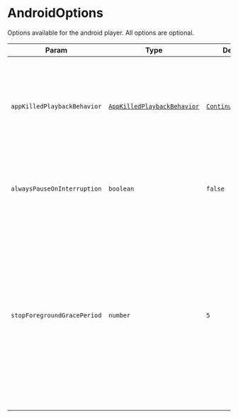 # AndroidOptions

Options available for the android player. All options are optional.

| Param                       | Type                                                                        | Default                                                                                     | Description                                                                                                                                                                                               |
| --------------------------- | --------------------------------------------------------------------------- | ------------------------------------------------------------------------------------------- | --------------------------------------------------------------------------------------------------------------------------------------------------------------------------------------------------------- |
| `appKilledPlaybackBehavior` | [`AppKilledPlaybackBehavior`](../constants/app-killed-playback-behavior.md) | [`ContinuePlayback`](../constants/app-killed-playback-behavior.md#continueplayback-default) | Define how the audio playback should behave after removing the app from recents (killing it).                                                                                                             |
| `alwaysPauseOnInterruption` | `boolean`                                                                   | `false`                                                                                     | Whether the `remote-duck` event will be triggered on every interruption                                                                                                                                   |
| `stopForegroundGracePeriod` | `number`                                                                    | `5`                                                                                         | Time in seconds to wait once the player should transition to not considering the service as in the foreground. If playback resumes within this grace period, the service remains in the foreground state. |
